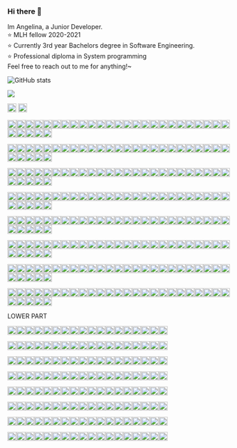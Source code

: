 ### Hi there 👋
Im Angelina, a Junior Developer.  
:star: MLH fellow 2020-2021  
:star: Currently 3rd year Bachelors degree in Software Engineering.  
:star: Professional diploma in System programming  
Feel free to reach out to me for anything!~

![GitHub stats](https://github-readme-stats.vercel.app/api?username=angelinag&show_icons=true&count_private=true&theme=synthwave)

![](https://profile-counter.glitch.me/angelinag/count.svg)

<img src="https://img.shields.io/badge/%20-%20-blue?logo=angular&logoColor=blue" width="20">
<img src="https://img.shields.io/badge/%20-%20-yellow?logo=angular&logoColor=yellow" width="20">


<img src="https://img.shields.io/badge/%20-%20-blue?logo=angular&logoColor=blue" width="20"><img src="https://img.shields.io/badge/%20-%20-blue?logo=angular&logoColor=blue" width="20"><img src="https://img.shields.io/badge/%20-%20-blue?logo=angular&logoColor=blue" width="20"><img src="https://img.shields.io/badge/%20-%20-blue?logo=angular&logoColor=blue" width="20"><img src="https://img.shields.io/badge/%20-%20-blue?logo=angular&logoColor=blue" width="20"><img src="https://img.shields.io/badge/%20-%20-blue?logo=angular&logoColor=blue" width="20"><img src="https://img.shields.io/badge/%20-%20-blue?logo=angular&logoColor=blue" width="20"><img src="https://img.shields.io/badge/%20-%20-blue?logo=angular&logoColor=blue" width="20"><img src="https://img.shields.io/badge/%20-%20-blue?logo=angular&logoColor=blue" width="20"><img src="https://img.shields.io/badge/%20-%20-blue?logo=angular&logoColor=blue" width="20"><img src="https://img.shields.io/badge/%20-%20-blue?logo=angular&logoColor=blue" width="20"><img src="https://img.shields.io/badge/%20-%20-blue?logo=angular&logoColor=blue" width="20"><img src="https://img.shields.io/badge/%20-%20-blue?logo=angular&logoColor=blue" width="20"><img src="https://img.shields.io/badge/%20-%20-blue?logo=angular&logoColor=blue" width="20"><img src="https://img.shields.io/badge/%20-%20-blue?logo=angular&logoColor=blue" width="20"><img src="https://img.shields.io/badge/%20-%20-blue?logo=angular&logoColor=blue" width="20"><img src="https://img.shields.io/badge/%20-%20-blue?logo=angular&logoColor=blue" width="20"><img src="https://img.shields.io/badge/%20-%20-blue?logo=angular&logoColor=blue" width="20"><img src="https://img.shields.io/badge/%20-%20-blue?logo=angular&logoColor=blue" width="20"><img src="https://img.shields.io/badge/%20-%20-blue?logo=angular&logoColor=blue" width="20"><img src="https://img.shields.io/badge/%20-%20-blue?logo=angular&logoColor=blue" width="20"><img src="https://img.shields.io/badge/%20-%20-blue?logo=angular&logoColor=blue" width="20"><img src="https://img.shields.io/badge/%20-%20-blue?logo=angular&logoColor=blue" width="20"><img src="https://img.shields.io/badge/%20-%20-blue?logo=angular&logoColor=blue" width="20"><img src="https://img.shields.io/badge/%20-%20-blue?logo=angular&logoColor=blue" width="20"><img src="https://img.shields.io/badge/%20-%20-blue?logo=angular&logoColor=blue" width="20"><img src="https://img.shields.io/badge/%20-%20-blue?logo=angular&logoColor=blue" width="20"><img src="https://img.shields.io/badge/%20-%20-blue?logo=angular&logoColor=blue" width="20"><img src="https://img.shields.io/badge/%20-%20-blue?logo=angular&logoColor=blue" width="20"><img src="https://img.shields.io/badge/%20-%20-blue?logo=angular&logoColor=blue" width="20">

<img src="https://img.shields.io/badge/%20-%20-blue?logo=angular&logoColor=blue" width="20"><img src="https://img.shields.io/badge/%20-%20-blue?logo=angular&logoColor=blue" width="20"><img src="https://img.shields.io/badge/%20-%20-blue?logo=angular&logoColor=blue" width="20"><img src="https://img.shields.io/badge/%20-%20-blue?logo=angular&logoColor=blue" width="20"><img src="https://img.shields.io/badge/%20-%20-yellow?logo=angular&logoColor=yellow" width="20"><img src="https://img.shields.io/badge/%20-%20-yellow?logo=angular&logoColor=yellow" width="20"><img src="https://img.shields.io/badge/%20-%20-yellow?logo=angular&logoColor=yellow" width="20"><img src="https://img.shields.io/badge/%20-%20-yellow?logo=angular&logoColor=yellow" width="20"><img src="https://img.shields.io/badge/%20-%20-blue?logo=angular&logoColor=blue" width="20"><img src="https://img.shields.io/badge/%20-%20-blue?logo=angular&logoColor=blue" width="20"><img src="https://img.shields.io/badge/%20-%20-yellow?logo=angular&logoColor=yellow" width="20"><img src="https://img.shields.io/badge/%20-%20-yellow?logo=angular&logoColor=yellow" width="20"><img src="https://img.shields.io/badge/%20-%20-yellow?logo=angular&logoColor=yellow" width="20"><img src="https://img.shields.io/badge/%20-%20-yellow?logo=angular&logoColor=yellow" width="20"><img src="https://img.shields.io/badge/%20-%20-yellow?logo=angular&logoColor=yellow" width="20"><img src="https://img.shields.io/badge/%20-%20-blue?logo=angular&logoColor=blue" width="20"><img src="https://img.shields.io/badge/%20-%20-yellow?logo=angular&logoColor=yellow" width="20"><img src="https://img.shields.io/badge/%20-%20-yellow?logo=angular&logoColor=yellow" width="20"><img src="https://img.shields.io/badge/%20-%20-yellow?logo=angular&logoColor=yellow" width="20"><img src="https://img.shields.io/badge/%20-%20-yellow?logo=angular&logoColor=yellow" width="20"><img src="https://img.shields.io/badge/%20-%20-yellow?logo=angular&logoColor=yellow" width="20">[](https://img.shields.io/badge/%20-%20-blue?logo=angular&logoColor=blue)<img src="https://img.shields.io/badge/%20-%20-blue?logo=angular&logoColor=blue" width="20"><img src="https://img.shields.io/badge/%20-%20-yellow?logo=angular&logoColor=yellow" width="20"><img src="https://img.shields.io/badge/%20-%20-yellow?logo=angular&logoColor=yellow" width="20"><img src="https://img.shields.io/badge/%20-%20-yellow?logo=angular&logoColor=yellow" width="20"><img src="https://img.shields.io/badge/%20-%20-yellow?logo=angular&logoColor=yellow" width="20"><img src="https://img.shields.io/badge/%20-%20-yellow?logo=angular&logoColor=yellow" width="20"><img src="https://img.shields.io/badge/%20-%20-blue?logo=angular&logoColor=blue" width="20"><img src="https://img.shields.io/badge/%20-%20-blue?logo=angular&logoColor=blue" width="20"><img src="https://img.shields.io/badge/%20-%20-blue?logo=angular&logoColor=blue" width="20">

<img src="https://img.shields.io/badge/%20-%20-blue?logo=angular&logoColor=blue" width="20"><img src="https://img.shields.io/badge/%20-%20-blue?logo=angular&logoColor=blue" width="20"><img src="https://img.shields.io/badge/%20-%20-blue?logo=angular&logoColor=blue" width="20"><img src="https://img.shields.io/badge/%20-%20-yellow?logo=angular&logoColor=yellow" width="20"><img src="https://img.shields.io/badge/%20-%20-blue?logo=angular&logoColor=blue" width="20"><img src="https://img.shields.io/badge/%20-%20-blue?logo=angular&logoColor=blue" width="20"><img src="https://img.shields.io/badge/%20-%20-blue?logo=angular&logoColor=blue" width="20"><img src="https://img.shields.io/badge/%20-%20-yellow?logo=angular&logoColor=yellow" width="20"><img src="https://img.shields.io/badge/%20-%20-blue?logo=angular&logoColor=blue" width="20"><img src="https://img.shields.io/badge/%20-%20-blue?logo=angular&logoColor=blue" width="20"><img src="https://img.shields.io/badge/%20-%20-yellow?logo=angular&logoColor=yellow" width="20"><img src="https://img.shields.io/badge/%20-%20-blue?logo=angular&logoColor=blue" width="20"><img src="https://img.shields.io/badge/%20-%20-blue?logo=angular&logoColor=blue" width="20"><img src="https://img.shields.io/badge/%20-%20-blue?logo=angular&logoColor=blue" width="20"><img src="https://img.shields.io/badge/%20-%20-yellow?logo=angular&logoColor=yellow" width="20"><img src="https://img.shields.io/badge/%20-%20-blue?logo=angular&logoColor=blue" width="20"><img src="https://img.shields.io/badge/%20-%20-yellow?logo=angular&logoColor=yellow" width="20"><img src="https://img.shields.io/badge/%20-%20-blue?logo=angular&logoColor=blue" width="20"><img src="https://img.shields.io/badge/%20-%20-blue?logo=angular&logoColor=blue" width="20"><img src="https://img.shields.io/badge/%20-%20-blue?logo=angular&logoColor=blue" width="20"><img src="https://img.shields.io/badge/%20-%20-yellow?logo=angular&logoColor=yellow" width="20"><img src="https://img.shields.io/badge/%20-%20-blue?logo=angular&logoColor=blue" width="20"><img src="https://img.shields.io/badge/%20-%20-yellow?logo=angular&logoColor=yellow" width="20"><img src="https://img.shields.io/badge/%20-%20-blue?logo=angular&logoColor=blue" width="20"><img src="https://img.shields.io/badge/%20-%20-blue?logo=angular&logoColor=blue" width="20"><img src="https://img.shields.io/badge/%20-%20-blue?logo=angular&logoColor=blue" width="20"><img src="https://img.shields.io/badge/%20-%20-yellow?logo=angular&logoColor=yellow" width="20"><img src="https://img.shields.io/badge/%20-%20-blue?logo=angular&logoColor=blue" width="20"><img src="https://img.shields.io/badge/%20-%20-blue?logo=angular&logoColor=blue" width="20"><img src="https://img.shields.io/badge/%20-%20-blue?logo=angular&logoColor=blue" width="20">

<img src="https://img.shields.io/badge/%20-%20-blue?logo=angular&logoColor=blue" width="20"><img src="https://img.shields.io/badge/%20-%20-blue?logo=angular&logoColor=blue" width="20"><img src="https://img.shields.io/badge/%20-%20-blue?logo=angular&logoColor=blue" width="20"><img src="https://img.shields.io/badge/%20-%20-yellow?logo=angular&logoColor=yellow" width="20"><img src="https://img.shields.io/badge/%20-%20-blue?logo=angular&logoColor=blue" width="20"><img src="https://img.shields.io/badge/%20-%20-blue?logo=angular&logoColor=blue" width="20"><img src="https://img.shields.io/badge/%20-%20-blue?logo=angular&logoColor=blue" width="20"><img src="https://img.shields.io/badge/%20-%20-yellow?logo=angular&logoColor=yellow" width="20"><img src="https://img.shields.io/badge/%20-%20-blue?logo=angular&logoColor=blue" width="20"><img src="https://img.shields.io/badge/%20-%20-blue?logo=angular&logoColor=blue" width="20"><img src="https://img.shields.io/badge/%20-%20-yellow?logo=angular&logoColor=yellow" width="20"><img src="https://img.shields.io/badge/%20-%20-blue?logo=angular&logoColor=blue" width="20"><img src="https://img.shields.io/badge/%20-%20-blue?logo=angular&logoColor=blue" width="20"><img src="https://img.shields.io/badge/%20-%20-blue?logo=angular&logoColor=blue" width="20"><img src="https://img.shields.io/badge/%20-%20-yellow?logo=angular&logoColor=yellow" width="20"><img src="https://img.shields.io/badge/%20-%20-blue?logo=angular&logoColor=blue" width="20"><img src="https://img.shields.io/badge/%20-%20-yellow?logo=angular&logoColor=yellow" width="20"><img src="https://img.shields.io/badge/%20-%20-blue?logo=angular&logoColor=blue" width="20"><img src="https://img.shields.io/badge/%20-%20-blue?logo=angular&logoColor=blue" width="20"><img src="https://img.shields.io/badge/%20-%20-blue?logo=angular&logoColor=blue" width="20"><img src="https://img.shields.io/badge/%20-%20-yellow?logo=angular&logoColor=yellow" width="20"><img src="https://img.shields.io/badge/%20-%20-blue?logo=angular&logoColor=blue" width="20"><img src="https://img.shields.io/badge/%20-%20-yellow?logo=angular&logoColor=yellow" width="20"><img src="https://img.shields.io/badge/%20-%20-yellow?logo=angular&logoColor=yellow" width="20"><img src="https://img.shields.io/badge/%20-%20-yellow?logo=angular&logoColor=yellow" width="20"><img src="https://img.shields.io/badge/%20-%20-yellow?logo=angular&logoColor=yellow" width="20"><img src="https://img.shields.io/badge/%20-%20-yellow?logo=angular&logoColor=yellow" width="20"><img src="https://img.shields.io/badge/%20-%20-blue?logo=angular&logoColor=blue" width="20"><img src="https://img.shields.io/badge/%20-%20-blue?logo=angular&logoColor=blue" width="20"><img src="https://img.shields.io/badge/%20-%20-blue?logo=angular&logoColor=blue" width="20">

<img src="https://img.shields.io/badge/%20-%20-blue?logo=angular&logoColor=blue" width="20"><img src="https://img.shields.io/badge/%20-%20-blue?logo=angular&logoColor=blue" width="20"><img src="https://img.shields.io/badge/%20-%20-blue?logo=angular&logoColor=blue" width="20"><img src="https://img.shields.io/badge/%20-%20-yellow?logo=angular&logoColor=yellow" width="20"><img src="https://img.shields.io/badge/%20-%20-blue?logo=angular&logoColor=blue" width="20"><img src="https://img.shields.io/badge/%20-%20-blue?logo=angular&logoColor=blue" width="20"><img src="https://img.shields.io/badge/%20-%20-blue?logo=angular&logoColor=blue" width="20"><img src="https://img.shields.io/badge/%20-%20-yellow?logo=angular&logoColor=yellow" width="20"><img src="https://img.shields.io/badge/%20-%20-blue?logo=angular&logoColor=blue" width="20"><img src="https://img.shields.io/badge/%20-%20-blue?logo=angular&logoColor=blue" width="20"><img src="https://img.shields.io/badge/%20-%20-yellow?logo=angular&logoColor=yellow" width="20"><img src="https://img.shields.io/badge/%20-%20-blue?logo=angular&logoColor=blue" width="20"><img src="https://img.shields.io/badge/%20-%20-blue?logo=angular&logoColor=blue" width="20"><img src="https://img.shields.io/badge/%20-%20-blue?logo=angular&logoColor=blue" width="20"><img src="https://img.shields.io/badge/%20-%20-yellow?logo=angular&logoColor=yellow" width="20"><img src="https://img.shields.io/badge/%20-%20-blue?logo=angular&logoColor=blue" width="20"><img src="https://img.shields.io/badge/%20-%20-yellow?logo=angular&logoColor=yellow" width="20"><img src="https://img.shields.io/badge/%20-%20-yellow?logo=angular&logoColor=yellow" width="20"><img src="https://img.shields.io/badge/%20-%20-yellow?logo=angular&logoColor=yellow" width="20"><img src="https://img.shields.io/badge/%20-%20-yellow?logo=angular&logoColor=yellow" width="20"><img src="https://img.shields.io/badge/%20-%20-yellow?logo=angular&logoColor=yellow" width="20"><img src="https://img.shields.io/badge/%20-%20-blue?logo=angular&logoColor=blue" width="20"><img src="https://img.shields.io/badge/%20-%20-yellow?logo=angular&logoColor=yellow" width="20"><img src="https://img.shields.io/badge/%20-%20-blue?logo=angular&logoColor=blue" width="20"><img src="https://img.shields.io/badge/%20-%20-blue?logo=angular&logoColor=blue" width="20"><img src="https://img.shields.io/badge/%20-%20-blue?logo=angular&logoColor=blue" width="20"><img src="https://img.shields.io/badge/%20-%20-blue?logo=angular&logoColor=blue" width="20"><img src="https://img.shields.io/badge/%20-%20-blue?logo=angular&logoColor=blue" width="20"><img src="https://img.shields.io/badge/%20-%20-blue?logo=angular&logoColor=blue" width="20"><img src="https://img.shields.io/badge/%20-%20-blue?logo=angular&logoColor=blue" width="20">

<img src="https://img.shields.io/badge/%20-%20-blue?logo=angular&logoColor=blue" width="20"><img src="https://img.shields.io/badge/%20-%20-blue?logo=angular&logoColor=blue" width="20"><img src="https://img.shields.io/badge/%20-%20-blue?logo=angular&logoColor=blue" width="20"><img src="https://img.shields.io/badge/%20-%20-blue?logo=angular&logoColor=blue" width="20"><img src="https://img.shields.io/badge/%20-%20-yellow?logo=angular&logoColor=yellow" width="20"><img src="https://img.shields.io/badge/%20-%20-yellow?logo=angular&logoColor=yellow" width="20"><img src="https://img.shields.io/badge/%20-%20-yellow?logo=angular&logoColor=yellow" width="20"><img src="https://img.shields.io/badge/%20-%20-blue?logo=angular&logoColor=blue" width="20"><img src="https://img.shields.io/badge/%20-%20-yellow?logo=angular&logoColor=yellow" width="20"><img src="https://img.shields.io/badge/%20-%20-blue?logo=angular&logoColor=blue" width="20"><img src="https://img.shields.io/badge/%20-%20-yellow?logo=angular&logoColor=yellow" width="20"><img src="https://img.shields.io/badge/%20-%20-blue?logo=angular&logoColor=blue" width="20"><img src="https://img.shields.io/badge/%20-%20-blue?logo=angular&logoColor=blue" width="20"><img src="https://img.shields.io/badge/%20-%20-blue?logo=angular&logoColor=blue" width="20"><img src="https://img.shields.io/badge/%20-%20-yellow?logo=angular&logoColor=yellow" width="20"><img src="https://img.shields.io/badge/%20-%20-blue?logo=angular&logoColor=blue" width="20"><img src="https://img.shields.io/badge/%20-%20-blue?logo=angular&logoColor=blue" width="20"><img src="https://img.shields.io/badge/%20-%20-blue?logo=angular&logoColor=blue" width="20"><img src="https://img.shields.io/badge/%20-%20-blue?logo=angular&logoColor=blue" width="20"><img src="https://img.shields.io/badge/%20-%20-blue?logo=angular&logoColor=blue" width="20"><img src="https://img.shields.io/badge/%20-%20-yellow?logo=angular&logoColor=yellow" width="20"><img src="https://img.shields.io/badge/%20-%20-blue?logo=angular&logoColor=blue" width="20"><img src="https://img.shields.io/badge/%20-%20-yellow?logo=angular&logoColor=yellow" width="20"><img src="https://img.shields.io/badge/%20-%20-yellow?logo=angular&logoColor=yellow" width="20"><img src="https://img.shields.io/badge/%20-%20-yellow?logo=angular&logoColor=yellow" width="20"><img src="https://img.shields.io/badge/%20-%20-yellow?logo=angular&logoColor=yellow" width="20"><img src="https://img.shields.io/badge/%20-%20-yellow?logo=angular&logoColor=yellow" width="20"><img src="https://img.shields.io/badge/%20-%20-blue?logo=angular&logoColor=blue" width="20"><img src="https://img.shields.io/badge/%20-%20-blue?logo=angular&logoColor=blue" width="20"><img src="https://img.shields.io/badge/%20-%20-blue?logo=angular&logoColor=blue" width="20">

<img src="https://img.shields.io/badge/%20-%20-blue?logo=angular&logoColor=blue" width="20"><img src="https://img.shields.io/badge/%20-%20-blue?logo=angular&logoColor=blue" width="20"><img src="https://img.shields.io/badge/%20-%20-blue?logo=angular&logoColor=blue" width="20"><img src="https://img.shields.io/badge/%20-%20-blue?logo=angular&logoColor=blue" width="20"><img src="https://img.shields.io/badge/%20-%20-blue?logo=angular&logoColor=blue" width="20"><img src="https://img.shields.io/badge/%20-%20-blue?logo=angular&logoColor=blue" width="20"><img src="https://img.shields.io/badge/%20-%20-blue?logo=angular&logoColor=blue" width="20"><img src="https://img.shields.io/badge/%20-%20-blue?logo=angular&logoColor=blue" width="20"><img src="https://img.shields.io/badge/%20-%20-blue?logo=angular&logoColor=blue" width="20"><img src="https://img.shields.io/badge/%20-%20-blue?logo=angular&logoColor=blue" width="20"><img src="https://img.shields.io/badge/%20-%20-blue?logo=angular&logoColor=blue" width="20"><img src="https://img.shields.io/badge/%20-%20-blue?logo=angular&logoColor=blue" width="20"><img src="https://img.shields.io/badge/%20-%20-blue?logo=angular&logoColor=blue" width="20"><img src="https://img.shields.io/badge/%20-%20-blue?logo=angular&logoColor=blue" width="20"><img src="https://img.shields.io/badge/%20-%20-blue?logo=angular&logoColor=blue" width="20"><img src="https://img.shields.io/badge/%20-%20-blue?logo=angular&logoColor=blue" width="20"><img src="https://img.shields.io/badge/%20-%20-yellow?logo=angular&logoColor=yellow" width="20"><img src="https://img.shields.io/badge/%20-%20-blue?logo=angular&logoColor=blue" width="20"><img src="https://img.shields.io/badge/%20-%20-blue?logo=angular&logoColor=blue" width="20"><img src="https://img.shields.io/badge/%20-%20-blue?logo=angular&logoColor=blue" width="20"><img src="https://img.shields.io/badge/%20-%20-yellow?logo=angular&logoColor=yellow" width="20"><img src="https://img.shields.io/badge/%20-%20-blue?logo=angular&logoColor=blue" width="20"><img src="https://img.shields.io/badge/%20-%20-blue?logo=angular&logoColor=blue" width="20"><img src="https://img.shields.io/badge/%20-%20-blue?logo=angular&logoColor=blue" width="20"><img src="https://img.shields.io/badge/%20-%20-blue?logo=angular&logoColor=blue" width="20"><img src="https://img.shields.io/badge/%20-%20-blue?logo=angular&logoColor=blue" width="20"><img src="https://img.shields.io/badge/%20-%20-blue?logo=angular&logoColor=blue" width="20"><img src="https://img.shields.io/badge/%20-%20-blue?logo=angular&logoColor=blue" width="20"><img src="https://img.shields.io/badge/%20-%20-blue?logo=angular&logoColor=blue" width="20"><img src="https://img.shields.io/badge/%20-%20-blue?logo=angular&logoColor=blue" width="20">

<img src="https://img.shields.io/badge/%20-%20-blue?logo=angular&logoColor=blue" width="20"><img src="https://img.shields.io/badge/%20-%20-blue?logo=angular&logoColor=blue" width="20"><img src="https://img.shields.io/badge/%20-%20-blue?logo=angular&logoColor=blue" width="20"><img src="https://img.shields.io/badge/%20-%20-blue?logo=angular&logoColor=blue" width="20"><img src="https://img.shields.io/badge/%20-%20-blue?logo=angular&logoColor=blue" width="20"><img src="https://img.shields.io/badge/%20-%20-blue?logo=angular&logoColor=blue" width="20"><img src="https://img.shields.io/badge/%20-%20-blue?logo=angular&logoColor=blue" width="20"><img src="https://img.shields.io/badge/%20-%20-blue?logo=angular&logoColor=blue" width="20"><img src="https://img.shields.io/badge/%20-%20-blue?logo=angular&logoColor=blue" width="20"><img src="https://img.shields.io/badge/%20-%20-blue?logo=angular&logoColor=blue" width="20"><img src="https://img.shields.io/badge/%20-%20-blue?logo=angular&logoColor=blue" width="20"><img src="https://img.shields.io/badge/%20-%20-blue?logo=angular&logoColor=blue" width="20"><img src="https://img.shields.io/badge/%20-%20-blue?logo=angular&logoColor=blue" width="20"><img src="https://img.shields.io/badge/%20-%20-blue?logo=angular&logoColor=blue" width="20"><img src="https://img.shields.io/badge/%20-%20-blue?logo=angular&logoColor=blue" width="20"><img src="https://img.shields.io/badge/%20-%20-blue?logo=angular&logoColor=blue" width="20"><img src="https://img.shields.io/badge/%20-%20-yellow?logo=angular&logoColor=yellow" width="20"><img src="https://img.shields.io/badge/%20-%20-yellow?logo=angular&logoColor=yellow" width="20"><img src="https://img.shields.io/badge/%20-%20-yellow?logo=angular&logoColor=yellow" width="20"><img src="https://img.shields.io/badge/%20-%20-yellow?logo=angular&logoColor=yellow" width="20"><img src="https://img.shields.io/badge/%20-%20-yellow?logo=angular&logoColor=yellow" width="20"><img src="https://img.shields.io/badge/%20-%20-blue?logo=angular&logoColor=blue" width="20"><img src="https://img.shields.io/badge/%20-%20-blue?logo=angular&logoColor=blue" width="20"><img src="https://img.shields.io/badge/%20-%20-blue?logo=angular&logoColor=blue" width="20"><img src="https://img.shields.io/badge/%20-%20-blue?logo=angular&logoColor=blue" width="20"><img src="https://img.shields.io/badge/%20-%20-blue?logo=angular&logoColor=blue" width="20"><img src="https://img.shields.io/badge/%20-%20-blue?logo=angular&logoColor=blue" width="20"><img src="https://img.shields.io/badge/%20-%20-blue?logo=angular&logoColor=blue" width="20"><img src="https://img.shields.io/badge/%20-%20-blue?logo=angular&logoColor=blue" width="20"><img src="https://img.shields.io/badge/%20-%20-blue?logo=angular&logoColor=blue" width="20">

LOWER PART

<img src="https://img.shields.io/badge/%20-%20-blue?logo=angular&logoColor=blue" width="20"><img src="https://img.shields.io/badge/%20-%20-yellow?logo=angular&logoColor=yellow" width="20"><img src="https://img.shields.io/badge/%20-%20-blue?logo=angular&logoColor=blue" width="20"><img src="https://img.shields.io/badge/%20-%20-yellow?logo=angular&logoColor=yellow" width="20"><img src="https://img.shields.io/badge/%20-%20-blue?logo=angular&logoColor=blue" width="20"><img src="https://img.shields.io/badge/%20-%20-blue?logo=angular&logoColor=blue" width="20"><img src="https://img.shields.io/badge/%20-%20-blue?logo=angular&logoColor=blue" width="20"><img src="https://img.shields.io/badge/%20-%20-blue?logo=angular&logoColor=blue" width="20"><img src="https://img.shields.io/badge/%20-%20-blue?logo=angular&logoColor=blue" width="20"><img src="https://img.shields.io/badge/%20-%20-blue?logo=angular&logoColor=blue" width="20"><img src="https://img.shields.io/badge/%20-%20-blue?logo=angular&logoColor=blue" width="20"><img src="https://img.shields.io/badge/%20-%20-blue?logo=angular&logoColor=blue" width="20"><img src="https://img.shields.io/badge/%20-%20-blue?logo=angular&logoColor=blue" width="20"><img src="https://img.shields.io/badge/%20-%20-blue?logo=angular&logoColor=blue" width="20"><img src="https://img.shields.io/badge/%20-%20-blue?logo=angular&logoColor=blue" width="20"><img src="https://img.shields.io/badge/%20-%20-blue?logo=angular&logoColor=blue" width="20"><img src="https://img.shields.io/badge/%20-%20-blue?logo=angular&logoColor=blue" width="20"><img src="https://img.shields.io/badge/%20-%20-blue?logo=angular&logoColor=blue" width="20"><!-- newline -->

<img src="https://img.shields.io/badge/%20-%20-blue?logo=angular&logoColor=blue" width="20"><img src="https://img.shields.io/badge/%20-%20-yellow?logo=angular&logoColor=yellow" width="20"><img src="https://img.shields.io/badge/%20-%20-blue?logo=angular&logoColor=blue" width="20"><img src="https://img.shields.io/badge/%20-%20-blue?logo=angular&logoColor=blue" width="20"><img src="https://img.shields.io/badge/%20-%20-blue?logo=angular&logoColor=blue" width="20"><img src="https://img.shields.io/badge/%20-%20-yellow?logo=angular&logoColor=yellow" width="20"><img src="https://img.shields.io/badge/%20-%20-yellow?logo=angular&logoColor=yellow" width="20"><img src="https://img.shields.io/badge/%20-%20-yellow?logo=angular&logoColor=yellow" width="20"><img src="https://img.shields.io/badge/%20-%20-blue?logo=angular&logoColor=blue" width="20"><img src="https://img.shields.io/badge/%20-%20-blue?logo=angular&logoColor=blue" width="20"><img src="https://img.shields.io/badge/%20-%20-yellow?logo=angular&logoColor=yellow" width="20"><img src="https://img.shields.io/badge/%20-%20-yellow?logo=angular&logoColor=yellow" width="20"><img src="https://img.shields.io/badge/%20-%20-blue?logo=angular&logoColor=blue" width="20"><img src="https://img.shields.io/badge/%20-%20-blue?logo=angular&logoColor=blue" width="20"><img src="https://img.shields.io/badge/%20-%20-yellow?logo=angular&logoColor=yellow" width="20"><img src="https://img.shields.io/badge/%20-%20-yellow?logo=angular&logoColor=yellow" width="20"><img src="https://img.shields.io/badge/%20-%20-yellow?logo=angular&logoColor=yellow" width="20"><img src="https://img.shields.io/badge/%20-%20-blue?logo=angular&logoColor=blue" width="20"><!-- newline -->

<img src="https://img.shields.io/badge/%20-%20-blue?logo=angular&logoColor=blue" width="20"><img src="https://img.shields.io/badge/%20-%20-yellow?logo=angular&logoColor=yellow" width="20"><img src="https://img.shields.io/badge/%20-%20-blue?logo=angular&logoColor=blue" width="20"><img src="https://img.shields.io/badge/%20-%20-yellow?logo=angular&logoColor=yellow" width="20"><img src="https://img.shields.io/badge/%20-%20-blue?logo=angular&logoColor=blue" width="20"><img src="https://img.shields.io/badge/%20-%20-yellow?logo=angular&logoColor=yellow" width="20"><img src="https://img.shields.io/badge/%20-%20-blue?logo=angular&logoColor=blue" width="20"><img src="https://img.shields.io/badge/%20-%20-yellow?logo=angular&logoColor=yellow" width="20"><img src="https://img.shields.io/badge/%20-%20-blue?logo=angular&logoColor=blue" width="20"><img src="https://img.shields.io/badge/%20-%20-yellow?logo=angular&logoColor=yellow" width="20"><img src="https://img.shields.io/badge/%20-%20-blue?logo=angular&logoColor=blue" width="20"><img src="https://img.shields.io/badge/%20-%20-yellow?logo=angular&logoColor=yellow" width="20"><img src="https://img.shields.io/badge/%20-%20-blue?logo=angular&logoColor=blue" width="20"><img src="https://img.shields.io/badge/%20-%20-blue?logo=angular&logoColor=blue" width="20"><img src="https://img.shields.io/badge/%20-%20-yellow?logo=angular&logoColor=yellow" width="20"><img src="https://img.shields.io/badge/%20-%20-blue?logo=angular&logoColor=blue" width="20"><img src="https://img.shields.io/badge/%20-%20-yellow?logo=angular&logoColor=yellow" width="20"><img src="https://img.shields.io/badge/%20-%20-blue?logo=angular&logoColor=blue" width="20"><!-- newline -->

<img src="https://img.shields.io/badge/%20-%20-blue?logo=angular&logoColor=blue" width="20"><img src="https://img.shields.io/badge/%20-%20-yellow?logo=angular&logoColor=yellow" width="20"><img src="https://img.shields.io/badge/%20-%20-blue?logo=angular&logoColor=blue" width="20"><img src="https://img.shields.io/badge/%20-%20-yellow?logo=angular&logoColor=yellow" width="20"><img src="https://img.shields.io/badge/%20-%20-blue?logo=angular&logoColor=blue" width="20"><img src="https://img.shields.io/badge/%20-%20-yellow?logo=angular&logoColor=yellow" width="20"><img src="https://img.shields.io/badge/%20-%20-blue?logo=angular&logoColor=blue" width="20"><img src="https://img.shields.io/badge/%20-%20-yellow?logo=angular&logoColor=yellow" width="20"><img src="https://img.shields.io/badge/%20-%20-blue?logo=angular&logoColor=blue" width="20"><img src="https://img.shields.io/badge/%20-%20-yellow?logo=angular&logoColor=yellow" width="20"><img src="https://img.shields.io/badge/%20-%20-blue?logo=angular&logoColor=blue" width="20"><img src="https://img.shields.io/badge/%20-%20-yellow?logo=angular&logoColor=yellow" width="20"><img src="https://img.shields.io/badge/%20-%20-blue?logo=angular&logoColor=blue" width="20"><img src="https://img.shields.io/badge/%20-%20-blue?logo=angular&logoColor=blue" width="20"><img src="https://img.shields.io/badge/%20-%20-yellow?logo=angular&logoColor=yellow" width="20"><img src="https://img.shields.io/badge/%20-%20-blue?logo=angular&logoColor=blue" width="20"><img src="https://img.shields.io/badge/%20-%20-yellow?logo=angular&logoColor=yellow" width="20"><img src="https://img.shields.io/badge/%20-%20-blue?logo=angular&logoColor=blue" width="20"><!-- newline -->

<img src="https://img.shields.io/badge/%20-%20-blue?logo=angular&logoColor=blue" width="20"><img src="https://img.shields.io/badge/%20-%20-yellow?logo=angular&logoColor=yellow" width="20"><img src="https://img.shields.io/badge/%20-%20-blue?logo=angular&logoColor=blue" width="20"><img src="https://img.shields.io/badge/%20-%20-yellow?logo=angular&logoColor=yellow" width="20"><img src="https://img.shields.io/badge/%20-%20-blue?logo=angular&logoColor=blue" width="20"><img src="https://img.shields.io/badge/%20-%20-yellow?logo=angular&logoColor=yellow" width="20"><img src="https://img.shields.io/badge/%20-%20-blue?logo=angular&logoColor=blue" width="20"><img src="https://img.shields.io/badge/%20-%20-yellow?logo=angular&logoColor=yellow" width="20"><img src="https://img.shields.io/badge/%20-%20-blue?logo=angular&logoColor=blue" width="20"><img src="https://img.shields.io/badge/%20-%20-yellow?logo=angular&logoColor=yellow" width="20"><img src="https://img.shields.io/badge/%20-%20-blue?logo=angular&logoColor=blue" width="20"><img src="https://img.shields.io/badge/%20-%20-yellow?logo=angular&logoColor=yellow" width="20"><img src="https://img.shields.io/badge/%20-%20-blue?logo=angular&logoColor=blue" width="20"><img src="https://img.shields.io/badge/%20-%20-blue?logo=angular&logoColor=blue" width="20"><img src="https://img.shields.io/badge/%20-%20-yellow?logo=angular&logoColor=yellow" width="20"><img src="https://img.shields.io/badge/%20-%20-yellow?logo=angular&logoColor=yellow" width="20"><img src="https://img.shields.io/badge/%20-%20-yellow?logo=angular&logoColor=yellow" width="20"><img src="https://img.shields.io/badge/%20-%20-blue?logo=angular&logoColor=blue" width="20"><!-- newline -->

<img src="https://img.shields.io/badge/%20-%20-blue?logo=angular&logoColor=blue" width="20"><img src="https://img.shields.io/badge/%20-%20-yellow?logo=angular&logoColor=yellow" width="20"><img src="https://img.shields.io/badge/%20-%20-blue?logo=angular&logoColor=blue" width="20"><img src="https://img.shields.io/badge/%20-%20-yellow?logo=angular&logoColor=yellow" width="20"><img src="https://img.shields.io/badge/%20-%20-blue?logo=angular&logoColor=blue" width="20"><img src="https://img.shields.io/badge/%20-%20-yellow?logo=angular&logoColor=yellow" width="20"><img src="https://img.shields.io/badge/%20-%20-blue?logo=angular&logoColor=blue" width="20"><img src="https://img.shields.io/badge/%20-%20-yellow?logo=angular&logoColor=yellow" width="20"><img src="https://img.shields.io/badge/%20-%20-blue?logo=angular&logoColor=blue" width="20"><img src="https://img.shields.io/badge/%20-%20-blue?logo=angular&logoColor=blue" width="20"><img src="https://img.shields.io/badge/%20-%20-yellow?logo=angular&logoColor=yellow" width="20"><img src="https://img.shields.io/badge/%20-%20-blue?logo=angular&logoColor=blue" width="20"><img src="https://img.shields.io/badge/%20-%20-yellow?logo=angular&logoColor=yellow" width="20"><img src="https://img.shields.io/badge/%20-%20-blue?logo=angular&logoColor=blue" width="20"><img src="https://img.shields.io/badge/%20-%20-blue?logo=angular&logoColor=blue" width="20"><img src="https://img.shields.io/badge/%20-%20-blue?logo=angular&logoColor=blue" width="20"><img src="https://img.shields.io/badge/%20-%20-yellow?logo=angular&logoColor=yellow" width="20"><img src="https://img.shields.io/badge/%20-%20-blue?logo=angular&logoColor=blue" width="20"><!-- newline -->

<img src="https://img.shields.io/badge/%20-%20-blue?logo=angular&logoColor=blue" width="20"><img src="https://img.shields.io/badge/%20-%20-blue?logo=angular&logoColor=blue" width="20"><img src="https://img.shields.io/badge/%20-%20-blue?logo=angular&logoColor=blue" width="20"><img src="https://img.shields.io/badge/%20-%20-blue?logo=angular&logoColor=blue" width="20"><img src="https://img.shields.io/badge/%20-%20-blue?logo=angular&logoColor=blue" width="20"><img src="https://img.shields.io/badge/%20-%20-blue?logo=angular&logoColor=blue" width="20"><img src="https://img.shields.io/badge/%20-%20-blue?logo=angular&logoColor=blue" width="20"><img src="https://img.shields.io/badge/%20-%20-blue?logo=angular&logoColor=blue" width="20"><img src="https://img.shields.io/badge/%20-%20-blue?logo=angular&logoColor=blue" width="20"><img src="https://img.shields.io/badge/%20-%20-blue?logo=angular&logoColor=blue" width="20"><img src="https://img.shields.io/badge/%20-%20-blue?logo=angular&logoColor=blue" width="20"><img src="https://img.shields.io/badge/%20-%20-blue?logo=angular&logoColor=blue" width="20"><img src="https://img.shields.io/badge/%20-%20-blue?logo=angular&logoColor=blue" width="20"><img src="https://img.shields.io/badge/%20-%20-blue?logo=angular&logoColor=blue" width="20"><img src="https://img.shields.io/badge/%20-%20-yellow?logo=angular&logoColor=yellow" width="20"><img src="https://img.shields.io/badge/%20-%20-blue?logo=angular&logoColor=blue" width="20"><img src="https://img.shields.io/badge/%20-%20-yellow?logo=angular&logoColor=yellow" width="20"><img src="https://img.shields.io/badge/%20-%20-blue?logo=angular&logoColor=blue" width="20"><!-- newline -->

<img src="https://img.shields.io/badge/%20-%20-blue?logo=angular&logoColor=blue" width="20"><img src="https://img.shields.io/badge/%20-%20-blue?logo=angular&logoColor=blue" width="20"><img src="https://img.shields.io/badge/%20-%20-blue?logo=angular&logoColor=blue" width="20"><img src="https://img.shields.io/badge/%20-%20-blue?logo=angular&logoColor=blue" width="20"><img src="https://img.shields.io/badge/%20-%20-blue?logo=angular&logoColor=blue" width="20"><img src="https://img.shields.io/badge/%20-%20-blue?logo=angular&logoColor=blue" width="20"><img src="https://img.shields.io/badge/%20-%20-blue?logo=angular&logoColor=blue" width="20"><img src="https://img.shields.io/badge/%20-%20-blue?logo=angular&logoColor=blue" width="20"><img src="https://img.shields.io/badge/%20-%20-blue?logo=angular&logoColor=blue" width="20"><img src="https://img.shields.io/badge/%20-%20-blue?logo=angular&logoColor=blue" width="20"><img src="https://img.shields.io/badge/%20-%20-blue?logo=angular&logoColor=blue" width="20"><img src="https://img.shields.io/badge/%20-%20-blue?logo=angular&logoColor=blue" width="20"><img src="https://img.shields.io/badge/%20-%20-blue?logo=angular&logoColor=blue" width="20"><img src="https://img.shields.io/badge/%20-%20-blue?logo=angular&logoColor=blue" width="20"><img src="https://img.shields.io/badge/%20-%20-yellow?logo=angular&logoColor=yellow" width="20"><img src="https://img.shields.io/badge/%20-%20-yellow?logo=angular&logoColor=yellow" width="20"><img src="https://img.shields.io/badge/%20-%20-yellow?logo=angular&logoColor=yellow" width="20"><img src="https://img.shields.io/badge/%20-%20-blue?logo=angular&logoColor=blue" width="20"><!-- newline -->


<!--
**angelinag/angelinag** is a ✨ _special_ ✨ repository because its `README.md` (this file) appears on your GitHub profile.

Here are some ideas to get you started:

- 🔭 I’m currently working on ...
- 🌱 I’m currently learning ...
- 👯 I’m looking to collaborate on ...
- 🤔 I’m looking for help with ...
- 💬 Ask me about ...
- 📫 How to reach me: ...
- 😄 Pronouns: ...
- ⚡ Fun fact: ...
-->

